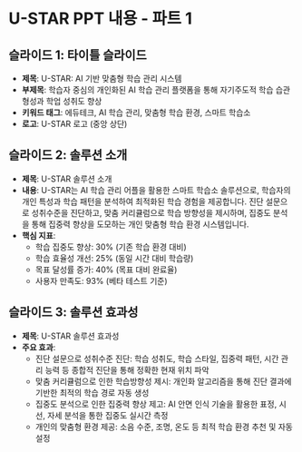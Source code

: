 # U-STAR PPT 내용 - 파트 1

## 슬라이드 1: 타이틀 슬라이드
- **제목**: U-STAR: AI 기반 맞춤형 학습 관리 시스템
- **부제목**: 학습자 중심의 개인화된 AI 학습 관리 플랫폼을 통해 자기주도적 학습 습관 형성과 학업 성취도 향상
- **키워드 태그**: 에듀테크, AI 학습 관리, 맞춤형 학습 환경, 스마트 학습소
- **로고**: U-STAR 로고 (중앙 상단)

## 슬라이드 2: 솔루션 소개
- **제목**: U-STAR 솔루션 소개
- **내용**: U-STAR는 AI 학습 관리 어플을 활용한 스마트 학습소 솔루션으로, 학습자의 개인 특성과 학습 패턴을 분석하여 최적화된 학습 경험을 제공합니다. 진단 설문으로 성취수준을 진단하고, 맞춤 커리큘럼으로 학습 방향성을 제시하며, 집중도 분석을 통해 집중력 향상을 도모하는 개인 맞춤형 학습 환경 시스템입니다.
- **핵심 지표**:
  - 학습 집중도 향상: 30% (기존 학습 환경 대비)
  - 학습 효율성 개선: 25% (동일 시간 대비 학습량)
  - 목표 달성률 증가: 40% (목표 대비 완료율)
  - 사용자 만족도: 93% (베타 테스트 기준)

## 슬라이드 3: 솔루션 효과성
- **제목**: U-STAR 솔루션 효과성
- **주요 효과**:
  - 진단 설문으로 성취수준 진단: 학습 성취도, 학습 스타일, 집중력 패턴, 시간 관리 능력 등 종합적 진단을 통해 정확한 현재 위치 파악
  - 맞춤 커리큘럼으로 인한 학습방향성 제시: 개인화 알고리즘을 통해 진단 결과에 기반한 최적의 학습 경로 자동 생성
  - 집중도 분석으로 인한 집중력 향상 제고: AI 안면 인식 기술을 활용한 표정, 시선, 자세 분석을 통한 집중도 실시간 측정
  - 개인의 맞춤형 환경 제공: 소음 수준, 조명, 온도 등 최적 학습 환경 추천 및 자동 설정